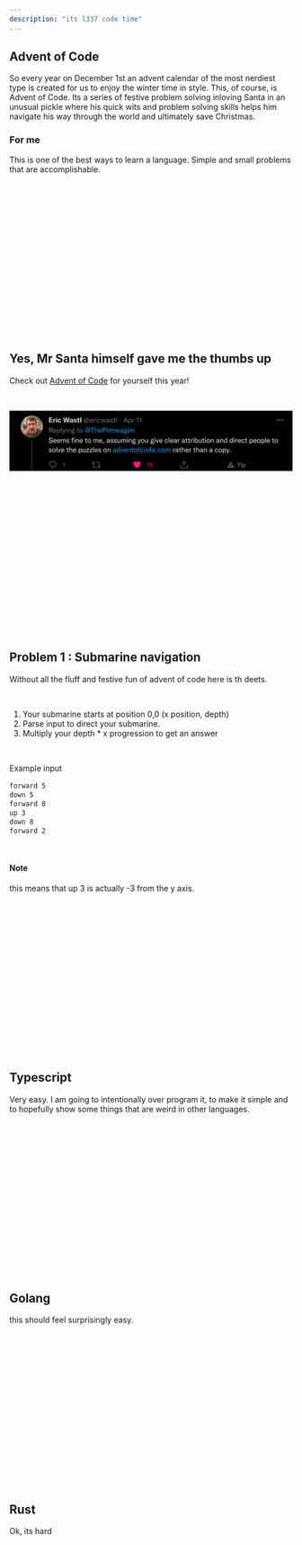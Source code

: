 ```yaml
---
description: "its l337 code time"
---
```


## Advent of Code
So every year on December 1st an advent calendar of the most nerdiest type is
created for us to enjoy the winter time in style.  This, of course, is Advent
of Code.  Its a series of festive problem solving inloving Santa in an unusual
pickle where his quick wits and problem solving skills helps him navigate his
way through the world and ultimately save Christmas.

### For me
This is one of the best ways to learn a language.  Simple and small problems
that are accomplishable.

<br />
<br />
<br />
<br />
<br />
<br />
<br />
<br />
<br />
<br />
<br />
<br />
<br />
<br />
<br />
<br />

## Yes, Mr Santa himself gave me the thumbs up
Check out [Advent of Code](https://www.adventofcode.com) for yourself this year!

<br />

![Santa](./images/santa.png)

<br />
<br />
<br />
<br />
<br />
<br />
<br />
<br />
<br />
<br />
<br />
<br />
<br />
<br />
<br />
<br />

## Problem 1 : Submarine navigation
Without all the fluff and festive fun of advent of code here is th deets.

<br />

1.  Your submarine starts at position 0,0 (x position, depth)
1.  Parse input to direct your submarine.
1.  Multiply your depth * x progression to get an answer

<br />

Example input
```
forward 5
down 5
forward 8
up 3
down 8
forward 2
```

<br />

#### Note
this means that up 3 is actually -3 from the y axis.

<br />
<br />
<br />
<br />
<br />
<br />
<br />
<br />
<br />
<br />
<br />
<br />
<br />
<br />
<br />
<br />

## Typescript
Very easy.  I am going to intentionally over program it, to make it simple and
to hopefully show some things that are weird in other languages.

<br />
<br />
<br />
<br />
<br />
<br />
<br />
<br />
<br />
<br />
<br />
<br />
<br />
<br />
<br />
<br />

## Golang
this should feel surprisingly easy.

<br />
<br />
<br />
<br />
<br />
<br />
<br />
<br />
<br />
<br />
<br />
<br />
<br />
<br />
<br />
<br />

## Rust
Ok, its hard

<br />
<br />
<br />
<br />
<br />
<br />
<br />
<br />
<br />
<br />
<br />
<br />
<br />
<br />
<br />
<br />

